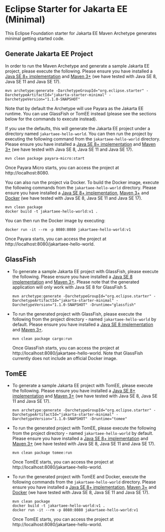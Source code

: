 # Eclipse Starter for Jakarta EE (Minimal)
This Eclipse Foundation starter for Jakarta EE Maven Archetype generates minimal getting started code.

## Generate Jakarta EE Project
In order to run the Maven Archetype and generate a sample Jakarta EE project, please execute the following. Please ensure you have installed a [Java SE 8+ implementation](https://adoptium.net/?variant=openjdk8) and [Maven 3+](https://maven.apache.org/download.cgi) (we have tested with Java SE 8, Java SE 11 and Java SE 17).

```
mvn archetype:generate -DarchetypeGroupId="org.eclipse.starter" -DarchetypeArtifactId="jakarta-starter-minimal" -DarchetypeVersion="1.1.0-SNAPSHOT"
```

Note that by default the Archetype will use Payara as the Jakarta EE runtime. You can use GlassFish or TomEE instead (please see the sections below for the commands to execute instead).

If you use the defaults, this will generate the Jakarta EE project under a directory named `jakartaee-hello-world`. You can then run the project by executing the following command from the `jakartaee-hello-world` directory. Please ensure you have installed a [Java SE 8+ implementation](https://adoptium.net/?variant=openjdk8) and [Maven 3+](https://maven.apache.org/download.cgi) (we have tested with Java SE 8, Java SE 11 and Java SE 17).

```
mvn clean package payara-micro:start
```

Once Payara Micro starts, you can access the project at http://localhost:8080.

You can also run the project via Docker. To build the Docker image, execute the following commands from the `jakartaee-hello-world` directory. Please ensure you have installed a [Java SE 8+ implementation](https://adoptium.net/?variant=openjdk8), [Maven 3+](https://maven.apache.org/download.cgi) and [Docker](https://docs.docker.com/get-docker/) (we have tested with Java SE 8, Java SE 11 and Java SE 17). 

```
mvn clean package
docker build -t jakartaee-hello-world:v1 .
```

You can then run the Docker image by executing:

```
docker run -it --rm -p 8080:8080 jakartaee-hello-world:v1
```

Once Payara starts, you can access the project at http://localhost:8080/jakartaee-hello-world.

## GlassFish
* To generate a sample Jakarta EE project with GlassFish, please execute the following. Please ensure you have installed a [Java SE 8 implementation](https://adoptium.net/?variant=openjdk8) and [Maven 3+](https://maven.apache.org/download.cgi). Please note that the generated application will only work with Java SE 8 for GlassFish 5.

  ```
  mvn archetype:generate -DarchetypeGroupId="org.eclipse.starter" -DarchetypeArtifactId="jakarta-starter-minimal" -DarchetypeVersion="1.1.0-SNAPSHOT" -Druntime="glassfish"
  ```

* To run the generated project with GlassFish, please execute the following from the project directory - named `jakartaee-hello-world` by default. Please ensure you have installed a [Java SE 8 implementation](https://adoptium.net/?variant=openjdk8) and [Maven 3+](https://maven.apache.org/download.cgi).

  ```
  mvn clean package cargo:run
  ```
 
  Once GlassFish starts, you can access the project at http://localhost:8080/jakartaee-hello-world.
  Note that GlassFish currently does not include an official Docker image.
  
## TomEE
* To generate a sample Jakarta EE project with TomEE, please execute the following. Please ensure you have installed a [Java SE 8+ implementation](https://adoptium.net/?variant=openjdk8) and [Maven 3+](https://maven.apache.org/download.cgi) (we have tested with Java SE 8, Java SE 11 and Java SE 17).

  ```
  mvn archetype:generate -DarchetypeGroupId="org.eclipse.starter" -DarchetypeArtifactId="jakarta-starter-minimal" -DarchetypeVersion="1.1.0-SNAPSHOT" -Druntime="tomee"
  ```

* To run the generated project with TomEE, please execute the following from the project directory - named `jakartaee-hello-world` by default. Please ensure you have installed a [Java SE 8+ implementation](https://adoptium.net/?variant=openjdk8) and [Maven 3+](https://maven.apache.org/download.cgi) (we have tested with Java SE 8, Java SE 11 and Java SE 17).

  ```
  mvn clean package tomee:run
  ```
 
  Once TomEE starts, you can access the project at http://localhost:8080/jakartaee-hello-world.

* To run the generated project with TomEE and Docker, execute the following commands from the `jakartaee-hello-world` directory. Please ensure you have installed a [Java SE 8+ implementation](https://adoptium.net/?variant=openjdk8), [Maven 3+](https://maven.apache.org/download.cgi) and [Docker](https://docs.docker.com/get-docker/) (we have tested with Java SE 8, Java SE 11 and Java SE 17).

  ```
  mvn clean package
  docker build -t jakartaee-hello-world:v1 .
  docker run -it --rm -p 8080:8080 jakartaee-hello-world:v1
  ```
  
  Once TomEE starts, you can access the project at http://localhost:8080/jakartaee-hello-world.
